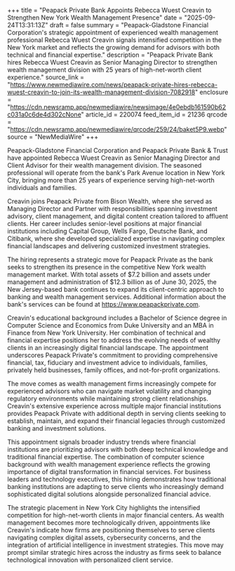 +++
title = "Peapack Private Bank Appoints Rebecca Wuest Creavin to Strengthen New York Wealth Management Presence"
date = "2025-09-24T13:31:13Z"
draft = false
summary = "Peapack-Gladstone Financial Corporation's strategic appointment of experienced wealth management professional Rebecca Wuest Creavin signals intensified competition in the New York market and reflects the growing demand for advisors with both technical and financial expertise."
description = "Peapack Private Bank hires Rebecca Wuest Creavin as Senior Managing Director to strengthen wealth management division with 25 years of high-net-worth client experience."
source_link = "https://www.newmediawire.com/news/peapack-private-hires-rebecca-wuest-creavin-to-join-its-wealth-management-division-7082918"
enclosure = "https://cdn.newsramp.app/newmediawire/newsimage/4e0ebdb161590b62c031a0c6de4d302cNone"
article_id = 220074
feed_item_id = 21236
qrcode = "https://cdn.newsramp.app/newmediawire/qrcode/259/24/baket5P9.webp"
source = "NewMediaWire"
+++

<p>Peapack-Gladstone Financial Corporation and Peapack Private Bank & Trust have appointed Rebecca Wuest Creavin as Senior Managing Director and Client Advisor for their wealth management division. The seasoned professional will operate from the bank's Park Avenue location in New York City, bringing more than 25 years of experience serving high-net-worth individuals and families.</p><p>Creavin joins Peapack Private from Bison Wealth, where she served as Managing Director and Partner with responsibilities spanning investment advisory, client management, and digital content creation tailored to affluent clients. Her career includes senior-level positions at major financial institutions including Capital Group, Wells Fargo, Deutsche Bank, and Citibank, where she developed specialized expertise in navigating complex financial landscapes and delivering customized investment strategies.</p><p>The hiring represents a strategic move for Peapack Private as the bank seeks to strengthen its presence in the competitive New York wealth management market. With total assets of $7.2 billion and assets under management and administration of $12.3 billion as of June 30, 2025, the New Jersey-based bank continues to expand its client-centric approach to banking and wealth management services. Additional information about the bank's services can be found at <a href="https://www.peapackprivate.com" rel="nofollow" target="_blank">https://www.peapackprivate.com</a>.</p><p>Creavin's educational background includes a Bachelor of Science degree in Computer Science and Economics from Duke University and an MBA in Finance from New York University. Her combination of technical and financial expertise positions her to address the evolving needs of wealthy clients in an increasingly digital financial landscape. The appointment underscores Peapack Private's commitment to providing comprehensive financial, tax, fiduciary and investment advice to individuals, families, privately held businesses, family offices, and not-for-profit organizations.</p><p>The move comes as wealth management firms increasingly compete for experienced advisors who can navigate market volatility and changing regulatory environments while maintaining strong client relationships. Creavin's extensive experience across multiple major financial institutions provides Peapack Private with additional depth in serving clients seeking to establish, maintain, and expand their financial legacies through customized banking and investment solutions.</p><p>This appointment signals broader industry trends where financial institutions are prioritizing advisors with both deep technical knowledge and traditional financial expertise. The combination of computer science background with wealth management experience reflects the growing importance of digital transformation in financial services. For business leaders and technology executives, this hiring demonstrates how traditional banking institutions are adapting to serve clients who increasingly demand sophisticated digital solutions alongside personalized financial advice.</p><p>The strategic placement in New York City highlights the intensified competition for high-net-worth clients in major financial centers. As wealth management becomes more technologically driven, appointments like Creavin's indicate how firms are positioning themselves to serve clients navigating complex digital assets, cybersecurity concerns, and the integration of artificial intelligence in investment strategies. This move may prompt similar strategic hires across the industry as firms seek to balance technological innovation with personalized client service.</p>